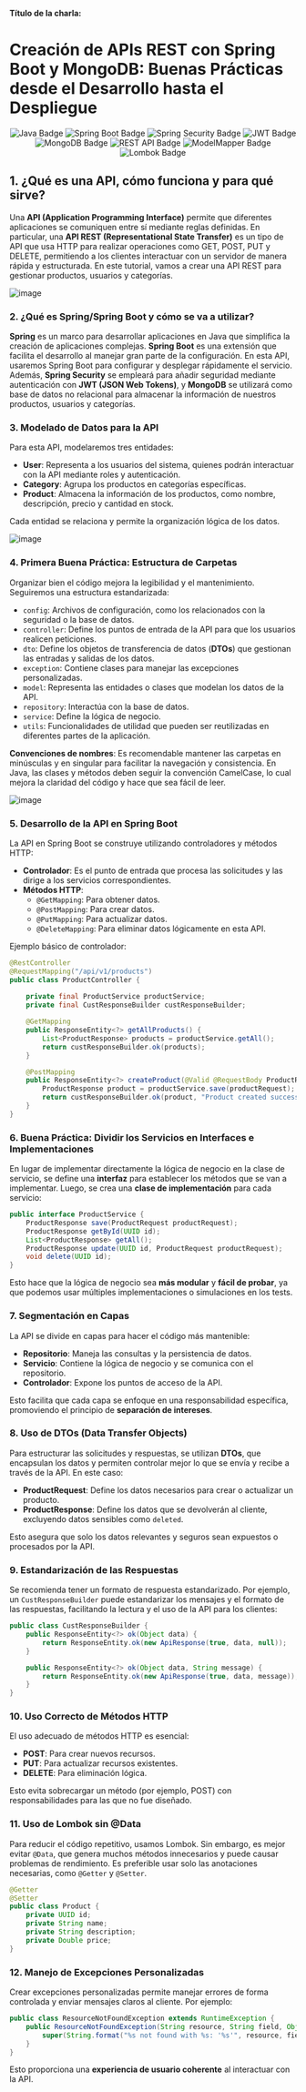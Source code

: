 **Título de la charla:**

# Creación de APIs REST con Spring Boot y MongoDB: Buenas Prácticas desde el Desarrollo hasta el Despliegue

<p align="center">
  <img src="https://img.shields.io/badge/Java-007396?style=for-the-badge&logo=java&logoColor=white" alt="Java Badge" />
  <img src="https://img.shields.io/badge/Spring%20Boot-6DB33F?style=for-the-badge&logo=spring&logoColor=white" alt="Spring Boot Badge" />
  <img src="https://img.shields.io/badge/Spring%20Security-6DB33F?style=for-the-badge&logo=springsecurity&logoColor=white" alt="Spring Security Badge" />
  <img src="https://img.shields.io/badge/JWT-000000?style=for-the-badge&logo=jsonwebtokens&logoColor=white" alt="JWT Badge" />
  <img src="https://img.shields.io/badge/MongoDB-47A248?style=for-the-badge&logo=mongodb&logoColor=white" alt="MongoDB Badge" />
  <img src="https://img.shields.io/badge/REST%20API-005571?style=for-the-badge&logo=postman&logoColor=white" alt="REST API Badge" />
  <img src="https://img.shields.io/badge/ModelMapper-FF69B4?style=for-the-badge" alt="ModelMapper Badge" />
  <img src="https://img.shields.io/badge/Lombok-B71C1C?style=for-the-badge&logo=lombok&logoColor=white" alt="Lombok Badge" />
</p>


## 1. ¿Qué es una API, cómo funciona y para qué sirve?

Una **API (Application Programming Interface)** permite que diferentes aplicaciones se comuniquen entre sí mediante reglas definidas. En particular, una **API REST (Representational State Transfer)** es un tipo de API que usa HTTP para realizar operaciones como GET, POST, PUT y DELETE, permitiendo a los clientes interactuar con un servidor de manera rápida y estructurada. En este tutorial, vamos a crear una API REST para gestionar productos, usuarios y categorías.

![image](https://github.com/user-attachments/assets/5d1c6ade-17f7-4c57-80ee-66692e488c31)


### 2. ¿Qué es Spring/Spring Boot y cómo se va a utilizar?

**Spring** es un marco para desarrollar aplicaciones en Java que simplifica la creación de aplicaciones complejas. **Spring Boot** es una extensión que facilita el desarrollo al manejar gran parte de la configuración. En esta API, usaremos Spring Boot para configurar y desplegar rápidamente el servicio. Además, **Spring Security** se empleará para añadir seguridad mediante autenticación con **JWT (JSON Web Tokens)**, y **MongoDB** se utilizará como base de datos no relacional para almacenar la información de nuestros productos, usuarios y categorías.


### 3. Modelado de Datos para la API

Para esta API, modelaremos tres entidades:

- **User**: Representa a los usuarios del sistema, quienes podrán interactuar con la API mediante roles y autenticación.
- **Category**: Agrupa los productos en categorías específicas.
- **Product**: Almacena la información de los productos, como nombre, descripción, precio y cantidad en stock.

Cada entidad se relaciona y permite la organización lógica de los datos.

![image](https://github.com/user-attachments/assets/0d8e4ff4-63f7-4a17-9b65-ffd54ee7c105)


### 4. Primera Buena Práctica: Estructura de Carpetas

Organizar bien el código mejora la legibilidad y el mantenimiento. Seguiremos una estructura estandarizada:

- `config`: Archivos de configuración, como los relacionados con la seguridad o la base de datos.
- `controller`: Define los puntos de entrada de la API para que los usuarios realicen peticiones.
- `dto`: Define los objetos de transferencia de datos (**DTOs**) que gestionan las entradas y salidas de los datos.
- `exception`: Contiene clases para manejar las excepciones personalizadas.
- `model`: Representa las entidades o clases que modelan los datos de la API.
- `repository`: Interactúa con la base de datos.
- `service`: Define la lógica de negocio.
- `utils`: Funcionalidades de utilidad que pueden ser reutilizadas en diferentes partes de la aplicación.

**Convenciones de nombres**: Es recomendable mantener las carpetas en minúsculas y en singular para facilitar la navegación y consistencia. En Java, las clases y métodos deben seguir la convención CamelCase, lo cual mejora la claridad del código y hace que sea fácil de leer.

![image](https://github.com/user-attachments/assets/ed1604b8-445a-4c3f-97a4-f8a66303d65a)


### 5. Desarrollo de la API en Spring Boot

La API en Spring Boot se construye utilizando controladores y métodos HTTP:

- **Controlador**: Es el punto de entrada que procesa las solicitudes y las dirige a los servicios correspondientes.
- **Métodos HTTP**: 
  - `@GetMapping`: Para obtener datos.
  - `@PostMapping`: Para crear datos.
  - `@PutMapping`: Para actualizar datos.
  - `@DeleteMapping`: Para eliminar datos lógicamente en esta API.

Ejemplo básico de controlador:

```java
@RestController
@RequestMapping("/api/v1/products")
public class ProductController {
    
    private final ProductService productService;
    private final CustResponseBuilder custResponseBuilder;

    @GetMapping
    public ResponseEntity<?> getAllProducts() {
        List<ProductResponse> products = productService.getAll();
        return custResponseBuilder.ok(products);
    }

    @PostMapping
    public ResponseEntity<?> createProduct(@Valid @RequestBody ProductRequest productRequest) {
        ProductResponse product = productService.save(productRequest);
        return custResponseBuilder.ok(product, "Product created successfully");
    }
}
```


### 6. Buena Práctica: Dividir los Servicios en Interfaces e Implementaciones

En lugar de implementar directamente la lógica de negocio en la clase de servicio, se define una **interfaz** para establecer los métodos que se van a implementar. Luego, se crea una **clase de implementación** para cada servicio:

```java
public interface ProductService {
    ProductResponse save(ProductRequest productRequest);
    ProductResponse getById(UUID id);
    List<ProductResponse> getAll();
    ProductResponse update(UUID id, ProductRequest productRequest);
    void delete(UUID id);
}
```

Esto hace que la lógica de negocio sea **más modular** y **fácil de probar**, ya que podemos usar múltiples implementaciones o simulaciones en los tests.



### 7. Segmentación en Capas

La API se divide en capas para hacer el código más mantenible:

- **Repositorio**: Maneja las consultas y la persistencia de datos.
- **Servicio**: Contiene la lógica de negocio y se comunica con el repositorio.
- **Controlador**: Expone los puntos de acceso de la API.

Esto facilita que cada capa se enfoque en una responsabilidad específica, promoviendo el principio de **separación de intereses**.



### 8. Uso de DTOs (Data Transfer Objects)

Para estructurar las solicitudes y respuestas, se utilizan **DTOs**, que encapsulan los datos y permiten controlar mejor lo que se envía y recibe a través de la API. En este caso:

- **ProductRequest**: Define los datos necesarios para crear o actualizar un producto.
- **ProductResponse**: Define los datos que se devolverán al cliente, excluyendo datos sensibles como `deleted`.

Esto asegura que solo los datos relevantes y seguros sean expuestos o procesados por la API.



### 9. Estandarización de las Respuestas

Se recomienda tener un formato de respuesta estandarizado. Por ejemplo, un `CustResponseBuilder` puede estandarizar los mensajes y el formato de las respuestas, facilitando la lectura y el uso de la API para los clientes:

```java
public class CustResponseBuilder {
    public ResponseEntity<?> ok(Object data) {
        return ResponseEntity.ok(new ApiResponse(true, data, null));
    }

    public ResponseEntity<?> ok(Object data, String message) {
        return ResponseEntity.ok(new ApiResponse(true, data, message));
    }
}
```



### 10. Uso Correcto de Métodos HTTP

El uso adecuado de métodos HTTP es esencial:

- **POST**: Para crear nuevos recursos.
- **PUT**: Para actualizar recursos existentes.
- **DELETE**: Para eliminación lógica.
  
Esto evita sobrecargar un método (por ejemplo, POST) con responsabilidades para las que no fue diseñado.



### 11. Uso de Lombok sin @Data

Para reducir el código repetitivo, usamos Lombok. Sin embargo, es mejor evitar `@Data`, que genera muchos métodos innecesarios y puede causar problemas de rendimiento. Es preferible usar solo las anotaciones necesarias, como `@Getter` y `@Setter`.

```java
@Getter
@Setter
public class Product {
    private UUID id;
    private String name;
    private String description;
    private Double price;
}
```


### 12. Manejo de Excepciones Personalizadas

Crear excepciones personalizadas permite manejar errores de forma controlada y enviar mensajes claros al cliente. Por ejemplo:

```java
public class ResourceNotFoundException extends RuntimeException {
    public ResourceNotFoundException(String resource, String field, Object value) {
        super(String.format("%s not found with %s: '%s'", resource, field, value));
    }
}
```

Esto proporciona una **experiencia de usuario coherente** al interactuar con la API.



